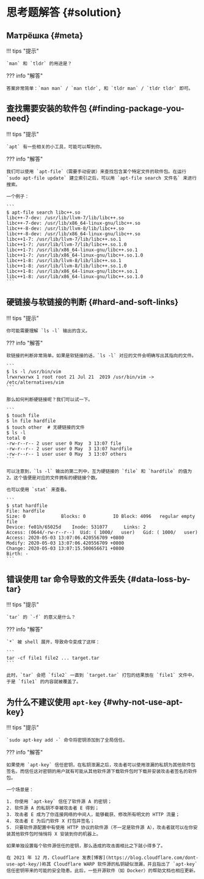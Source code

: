 # 思考题解答 {#solution}

## Матрёшка {#meta}

!!! tips "提示"

    `man` 和 `tldr` 的用途是？

??? info "解答"

    答案非常简单：`man man` / `man tldr`, 和 `tldr man` / `tldr tldr` 即可。

## 查找需要安装的软件包 {#finding-package-you-need}

!!! tips "提示"

    `apt` 有一些相关的小工具，可能可以帮到你。

??? info "解答"

    我们可以使用 `apt-file`（需要手动安装）来查找包含某个特定文件的软件包。在运行 `sudo apt-file update` 建立索引之后，可以用 `apt-file search 文件名` 来进行搜索。

    一个例子：

    ```
    $ apt-file search libc++.so
    libc++-7-dev: /usr/lib/llvm-7/lib/libc++.so
    libc++-7-dev: /usr/lib/x86_64-linux-gnu/libc++.so
    libc++-8-dev: /usr/lib/llvm-8/lib/libc++.so
    libc++-8-dev: /usr/lib/x86_64-linux-gnu/libc++.so
    libc++1-7: /usr/lib/llvm-7/lib/libc++.so.1
    libc++1-7: /usr/lib/llvm-7/lib/libc++.so.1.0
    libc++1-7: /usr/lib/x86_64-linux-gnu/libc++.so.1
    libc++1-7: /usr/lib/x86_64-linux-gnu/libc++.so.1.0
    libc++1-8: /usr/lib/llvm-8/lib/libc++.so.1
    libc++1-8: /usr/lib/llvm-8/lib/libc++.so.1.0
    libc++1-8: /usr/lib/x86_64-linux-gnu/libc++.so.1
    libc++1-8: /usr/lib/x86_64-linux-gnu/libc++.so.1.0
    ```

## 硬链接与软链接的判断 {#hard-and-soft-links}

!!! tips "提示"

    你可能需要理解 `ls -l` 输出的含义。

??? info "解答"

    软链接的判断非常简单。如果是软链接的话，`ls -l` 对应的文件会明确写出其指向的文件。

    ```
    $ ls -l /usr/bin/vim
    lrwxrwxrwx 1 root root 21 Jul 21  2019 /usr/bin/vim -> /etc/alternatives/vim
    ```

    那么如何判断硬链接呢？我们可以试一下。

    ```
    $ touch file
    $ ln file hardfile
    $ touch other  # 无硬链接的文件
    $ ls -l
    total 0
    -rw-r--r-- 2 user user 0 May  3 13:07 file
    -rw-r--r-- 2 user user 0 May  3 13:07 hardfile
    -rw-r--r-- 1 user user 0 May  3 13:07 others
    ```

    可以注意到，`ls -l` 输出的第二列中，互为硬链接的 `file` 和 `hardfile` 的值为 2。这个值便是对应的文件拥有的硬链接个数。

    也可以使用 `stat` 来查看。

    ```
    $ stat hardfile
    File: hardfile
    Size: 0         	Blocks: 0          IO Block: 4096   regular empty file
    Device: fe01h/65025d	Inode: 531077      Links: 2
    Access: (0644/-rw-r--r--)  Uid: ( 1000/   user)   Gid: ( 1000/   user)
    Access: 2020-05-03 13:07:06.420556709 +0800
    Modify: 2020-05-03 13:07:06.420556709 +0800
    Change: 2020-05-03 13:07:15.500656671 +0800
    Birth: -
    ```

## 错误使用 tar 命令导致的文件丢失 {#data-loss-by-tar}

!!! tips "提示"

    `tar` 的 `-f` 的意义是什么？

??? info "解答"

    `*` 被 shell 展开，导致命令变成了这样：

    ```
    tar -cf file1 file2 ... target.tar
    ```

    此时，`tar` 会把 `file2` 一直到 `target.tar` 打包的结果放在 `file1` 文件中，于是 `file1` 的内容就被覆盖了。

## 为什么不建议使用 `apt-key` {#why-not-use-apt-key}

!!! tips "提示"

    `sudo apt-key add -` 命令将密钥添加到了全局信任。

??? info "解答"

    如果使用 `apt-key` 信任密钥，在私钥泄漏之后，攻击者可以使用泄漏的私钥为其他软件包签名，而信任这对密钥的用户就有可能从其他软件源下载软件包时下载并安装攻击者签名的软件包。

    一个场景是：

    1. 你使用 `apt-key` 信任了软件源 A 的密钥；
    2. 软件源 A 的私钥不幸被攻击者 E 得到；
    3. 攻击者 E 成为了你连接网络的中间人，能够截获、修改所有明文的 HTTP 流量；
    4. 攻击者 E 为后门软件 X 打包并签名；
    5. 只要软件源配置中有使用 HTTP 协议的软件源（不一定是软件源 A），攻击者就可以在你安装其他软件包时悄悄将 X 安装到你的机器上。

    如果单独设置每个软件源信任的密钥，那么造成的攻击面相比之下就小得多了。

    在 2021 年 12 月，Cloudflare 发表[博客](https://blog.cloudflare.com/dont-use-apt-key/)称其 Cloudflare WARP 软件源的私钥疑似泄漏，并且指出了 `apt-key` 信任密钥带来的可能的安全隐患。此后，一些开源软件（如 Docker）的帮助文档也相应更新。
